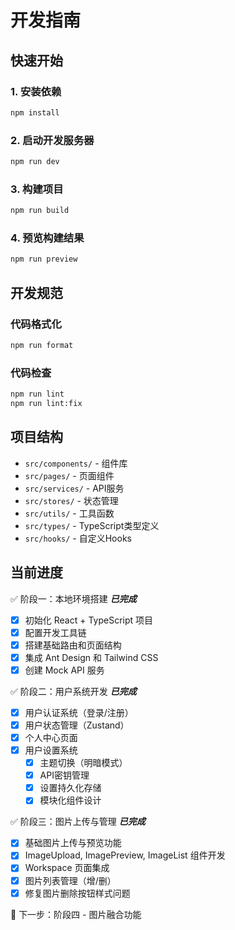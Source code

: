 # 开发指南

## 快速开始

### 1. 安装依赖
```bash
npm install
```

### 2. 启动开发服务器
```bash
npm run dev
```

### 3. 构建项目
```bash
npm run build
```

### 4. 预览构建结果
```bash
npm run preview
```

## 开发规范

### 代码格式化
```bash
npm run format
```

### 代码检查
```bash
npm run lint
npm run lint:fix
```

## 项目结构

- `src/components/` - 组件库
- `src/pages/` - 页面组件
- `src/services/` - API服务
- `src/stores/` - 状态管理
- `src/utils/` - 工具函数
- `src/types/` - TypeScript类型定义
- `src/hooks/` - 自定义Hooks

## 当前进度

✅ 阶段一：本地环境搭建 ***已完成***
- [x] 初始化 React + TypeScript 项目
- [x] 配置开发工具链
- [x] 搭建基础路由和页面结构
- [x] 集成 Ant Design 和 Tailwind CSS
- [x] 创建 Mock API 服务

✅ 阶段二：用户系统开发 ***已完成***
- [x] 用户认证系统（登录/注册）
- [x] 用户状态管理（Zustand）
- [x] 个人中心页面
- [x] 用户设置系统
  - [x] 主题切换（明暗模式）
  - [x] API密钥管理
  - [x] 设置持久化存储
  - [x] 模块化组件设计

✅ 阶段三：图片上传与管理 ***已完成***
- [x] 基础图片上传与预览功能
- [x] ImageUpload, ImagePreview, ImageList 组件开发
- [x] Workspace 页面集成
- [x] 图片列表管理（增/删）
- [x] 修复图片删除按钮样式问题

🔄 下一步：阶段四 - 图片融合功能
